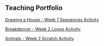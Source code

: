 ## Teaching Portfolio

[Drawing a House - Week 1 Sequences Activity](https://youtu.be/LNCdDizV77w)

[Breakdancer - Week 2 Loops Activity](https://youtu.be/xaPkE8ijmnY)

[Animals - Week 2 Scratch Activity](https://youtu.be/Y7tz29zETR0)
